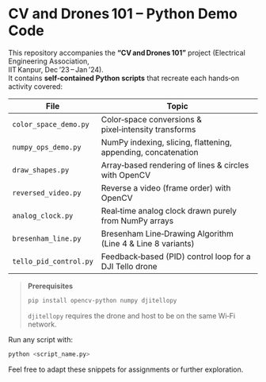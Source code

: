 # CV and Drones 101 – Python Demo Code

This repository accompanies the **“CV and Drones 101”** project (Electrical Engineering Association,  
IIT Kanpur, Dec ’23 – Jan ’24).  
It contains **self‑contained Python scripts** that recreate each hands‑on activity covered:

| File | Topic |
|------|-------|
| `color_space_demo.py` | Color‑space conversions & pixel‑intensity transforms |
| `numpy_ops_demo.py` | NumPy indexing, slicing, flattening, appending, concatenation |
| `draw_shapes.py` | Array‑based rendering of lines & circles with OpenCV |
| `reversed_video.py` | Reverse a video (frame order) with OpenCV |
| `analog_clock.py` | Real‑time analog clock drawn purely from NumPy arrays |
| `bresenham_line.py` | Bresenham Line‑Drawing Algorithm (Line 4 & Line 8 variants) |
| `tello_pid_control.py` | Feedback‑based (PID) control loop for a DJI Tello drone |

> **Prerequisites**  
> ```bash
> pip install opencv-python numpy djitellopy
> ```
> `djitellopy` requires the drone and host to be on the same Wi‑Fi network.

Run any script with:

```bash
python <script_name.py>
```

Feel free to adapt these snippets for assignments or further exploration.
